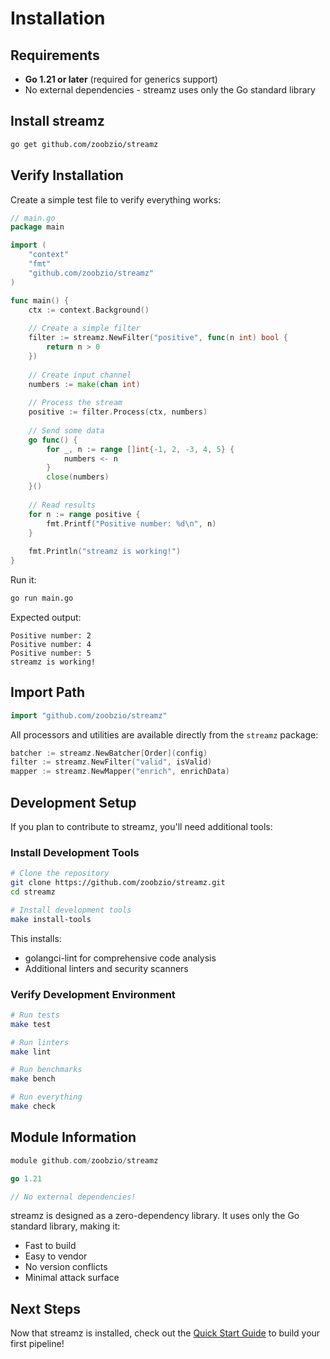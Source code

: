 # Installation

## Requirements

- **Go 1.21 or later** (required for generics support)
- No external dependencies - streamz uses only the Go standard library

## Install streamz

```bash
go get github.com/zoobzio/streamz
```

## Verify Installation

Create a simple test file to verify everything works:

```go
// main.go
package main

import (
    "context"
    "fmt"
    "github.com/zoobzio/streamz"
)

func main() {
    ctx := context.Background()
    
    // Create a simple filter
    filter := streamz.NewFilter("positive", func(n int) bool {
        return n > 0
    })
    
    // Create input channel
    numbers := make(chan int)
    
    // Process the stream
    positive := filter.Process(ctx, numbers)
    
    // Send some data
    go func() {
        for _, n := range []int{-1, 2, -3, 4, 5} {
            numbers <- n
        }
        close(numbers)
    }()
    
    // Read results
    for n := range positive {
        fmt.Printf("Positive number: %d\n", n)
    }
    
    fmt.Println("streamz is working!")
}
```

Run it:

```bash
go run main.go
```

Expected output:
```
Positive number: 2
Positive number: 4
Positive number: 5
streamz is working!
```

## Import Path

```go
import "github.com/zoobzio/streamz"
```

All processors and utilities are available directly from the `streamz` package:

```go
batcher := streamz.NewBatcher[Order](config)
filter := streamz.NewFilter("valid", isValid)
mapper := streamz.NewMapper("enrich", enrichData)
```

## Development Setup

If you plan to contribute to streamz, you'll need additional tools:

### Install Development Tools

```bash
# Clone the repository
git clone https://github.com/zoobzio/streamz.git
cd streamz

# Install development tools
make install-tools
```

This installs:
- golangci-lint for comprehensive code analysis
- Additional linters and security scanners

### Verify Development Environment

```bash
# Run tests
make test

# Run linters
make lint

# Run benchmarks
make bench

# Run everything
make check
```

## Module Information

```go
module github.com/zoobzio/streamz

go 1.21

// No external dependencies!
```

streamz is designed as a zero-dependency library. It uses only the Go standard library, making it:
- Fast to build
- Easy to vendor
- No version conflicts
- Minimal attack surface

## Next Steps

Now that streamz is installed, check out the [Quick Start Guide](./quick-start.md) to build your first pipeline!